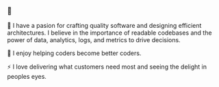 ### 👋

🌱 I have a pasion for crafting quality software and designing efficient architectures. I believe in the importance of readable codebases and the power of data, analytics, logs, and metrics to drive decisions. 

💬 I enjoy helping coders become better coders. 

⚡ I love delivering what customers need most and seeing the delight in peoples eyes.


<!---
- 🔭 I’m currently working on ...
- 🌱 I’m currently learning ...
- 👯 I’m looking to collaborate on ...
- 🤔 I’m looking for help with ...
- 💬 Ask me about ...
- 📫 How to reach me: ...
- ⚡ Fun fact: ...
--->

